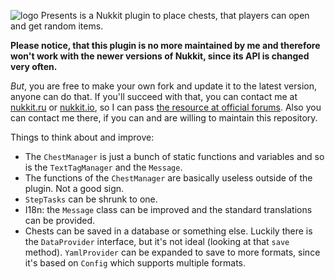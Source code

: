 ![logo](https://github.com/Tee7even/Presents/blob/master/.github/presents.png?raw=true)
Presents is a Nukkit plugin to place chests, that players can open and get random items.

**Please notice, that this plugin is no more maintained by me and therefore won't work with the newer versions of Nukkit, since its API is changed very often.**

*But*, you are free to make your own fork and update it to the latest version, anyone can do that. If you'll succeed with that, you can contact me at [nukkit.ru](nukkit.ru/members/tee7even.7/) or [nukkit.io](forums.nukkit.io/members/tee7even.17/), so I can pass [the resource at official forums](forums.nukkit.io/resources/presents.49/). Also you can contact me there, if you can and are willing to maintain this repository.

Things to think about and improve:
* The `ChestManager` is just a bunch of static functions and variables and so is the `TextTagManager` and the `Message`.
* The functions of the `ChestManager` are basically useless outside of the plugin. Not a good sign.
* `StepTasks` can be shrunk to one.
* I18n: the `Message` class can be improved and the standard translations can be provided.
* Chests can be saved in a database or something else. Luckily there is the `DataProvider` interface, but it's not ideal (looking at that `save` method). `YamlProvider` can be expanded to save to more formats, since it's based on `Config` which supports multiple formats.